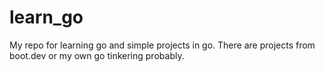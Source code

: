 # learn_go
My repo for learning go and simple projects in go.
There are projects from boot.dev or my own go tinkering probably.
